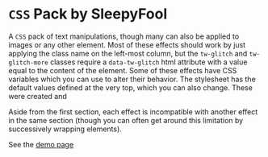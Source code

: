 # `CSS` Pack by SleepyFool

A `CSS` pack of text manipulations, though many can also be applied to images or any other element. Most of these effects should work by just applying the class name on the left-most column, but the `tw-glitch` and `tw-glitch-more` classes require a `data-tw-glitch` html attribute with a value equal to the content of the element. Some of these effects have CSS variables which you can use to alter their behavior. The stylesheet has the default values defined at the very top, which you can also change. These were created and

Aside from the first section, each effect is incompatible with another effect in the same section (though you can often get around this limitation by successively wrapping elements).

See the [demo page](https://sleepyfool-gh.github.io/Sleepy-macros/)